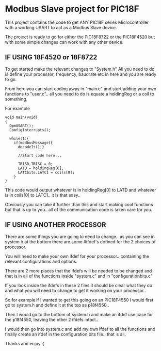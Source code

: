Modbus Slave project for PIC18F 
===============================


This project contains the code to get ANY PIC18F series Microcontroller
with a working USART to act as a Modbus Slave device.

The project is ready to go for either the PIC18F8722 or the PIC18F4520
but with some simple changes can work with any other device.

IF USING 18F4520 or 18F8722
----------------------------
  To get started make the relevant changes to "System.h"
  All you need to do is define your processor, frequency, baudrate etc
  in here and you are ready to go.

  From here you can start coding away in "main.c" and start adding your
  own functions to "user.c".. all you need to do is equate a holdingReg
  or a coil to something.

  For example

    void main(void)
    {
      OpnUSART();
      ConfigInterrupts();

      while(1){
        if(modbusMessage){
          decodeIt();}

          //Start code here...

          TRISD,TRISC = 0;
          LATD = holdingReg[0];
          LATCbits.LATC1 = coils[0];
        }
    }

  This code would output whatever is in holdingReg[0] to LATD and whatever
  is in coils[0] to LATC1.. it is that easy..

  Obviously you can take it further than this and start making cool functions
  but that is up to you.. all of the communication code is taken care for you.

IF USING ANOTHER PROCESSOR
----------------------------
  There are some things you are going to need to change.. as you can see in
  system.h at the bottom there are some #ifdef's defined for the 2 choices
  of processor.

  You will need to make your own ifdef for your processor.. containing the
  relevant configurations and options.

  There are 2 more places that the ifdefs will be needed to be changed and that
  is in all of the functions inside "system.c" and in "configurationbits.c"

  If you look inside the ifdefs in these 2 files it should be clear what they
  do and what you will need to change to get it working on your processor..

  So for example if I wanted to get this going on an PIC18F4550 I would first
  go to system.h and define it at the top as p18f4550..

  Then I would go to the bottom of system.h and make an ifdef use case for the
  p18f4550, leaving the other 2 ifdefs intact..

  I would then go into system.c and add my own ifdef to all the functions and
  finally create an ifdef in the configuration bits file.. that is all.

  Thanks and enjoy :)

